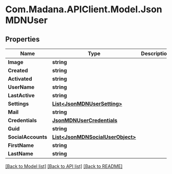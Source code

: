 
# Com.Madana.APIClient.Model.JsonMDNUser

## Properties

Name | Type | Description | Notes
------------ | ------------- | ------------- | -------------
**Image** | **string** |  | [optional] 
**Created** | **string** |  | [optional] 
**Activated** | **string** |  | [optional] 
**UserName** | **string** |  | [optional] 
**LastActive** | **string** |  | [optional] 
**Settings** | [**List&lt;JsonMDNUserSetting&gt;**](JsonMDNUserSetting.md) |  | [optional] 
**Mail** | **string** |  | [optional] 
**Credentials** | [**JsonMDNUserCredentials**](JsonMDNUserCredentials.md) |  | [optional] 
**Guid** | **string** |  | [optional] 
**SocialAccounts** | [**List&lt;JsonMDNSocialUserObject&gt;**](JsonMDNSocialUserObject.md) |  | [optional] 
**FirstName** | **string** |  | [optional] 
**LastName** | **string** |  | [optional] 

[[Back to Model list]](../README.md#documentation-for-models)
[[Back to API list]](../README.md#documentation-for-api-endpoints)
[[Back to README]](../README.md)

